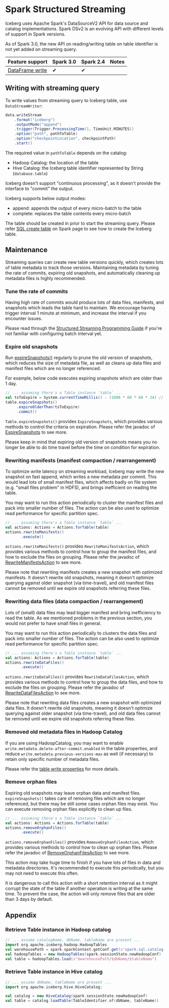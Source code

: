 <!--
 - Licensed to the Apache Software Foundation (ASF) under one or more
 - contributor license agreements.  See the NOTICE file distributed with
 - this work for additional information regarding copyright ownership.
 - The ASF licenses this file to You under the Apache License, Version 2.0
 - (the "License"); you may not use this file except in compliance with
 - the License.  You may obtain a copy of the License at
 -
 -   http://www.apache.org/licenses/LICENSE-2.0
 -
 - Unless required by applicable law or agreed to in writing, software
 - distributed under the License is distributed on an "AS IS" BASIS,
 - WITHOUT WARRANTIES OR CONDITIONS OF ANY KIND, either express or implied.
 - See the License for the specific language governing permissions and
 - limitations under the License.
 -->

# Spark Structured Streaming

Iceberg uses Apache Spark's DataSourceV2 API for data source and catalog implementations. Spark DSv2 is an evolving API
with different levels of support in Spark versions.

As of Spark 3.0, the new API on reading/writing table on table identifier is not yet added on streaming query.

| Feature support                                  | Spark 3.0| Spark 2.4  | Notes                                          |
|--------------------------------------------------|----------|------------|------------------------------------------------|
| [DataFrame write](#writing-with-streaming-query) | ✔        | ✔          |                                                |

## Writing with streaming query

To write values from streaming query to Iceberg table, use `DataStreamWriter`:

```scala
data.writeStream
    .format("iceberg")
    .outputMode("append")
    .trigger(Trigger.ProcessingTime(1, TimeUnit.MINUTES))
    .option("path", pathToTable)
    .option("checkpointLocation", checkpointPath)
    .start()
```

The required value in `pathToTable` depends on the catalog:

* Hadoop Catalog: the location of the table
* Hive Catalog: the Iceberg table identifier represented by String (`database.table`)

Iceberg doesn't support "continuous processing", as it doesn't provide the interface to "commit" the output.

Iceberg supports below output modes:

* append: appends the output of every micro-batch to the table
* complete: replaces the table contents every micro-batch

The table should be created in prior to start the streaming query. Please refer [SQL create table](/spark/#create-table)
on Spark page to see how to create the Iceberg table.

## Maintenance

Streaming queries can create new table versions quickly, which creates lots of table metadata to track those versions.
Maintaining metadata by tuning the rate of commits, expiring old snapshots, and automatically cleaning up metadata files
is highly recommended.

### Tune the rate of commits

Having high rate of commits would produce lots of data files, manifests, and snapshots which leads the table hard
to maintain. We encourage having trigger interval 1 minute at minimum, and increase the interval if you encounter
issues.

Please read through the [Structured Streaming Programming Guide](http://spark.apache.org/docs/latest/structured-streaming-programming-guide.html)
if you're not familiar with configuring batch interval yet.

### Expire old snapshots

Run [expireSnapshots()](/javadoc/master/org/apache/iceberg/Table.html#expireSnapshots--) regularly to prune the old
version of snapshots, which reduces the size of metadata file, as well as cleans up data files and manifest files which
are no longer referenced.

For example, below code executes expiring snapshots which are older than 1 day.

```scala
// ... assuming there's a Table instance `table` ...
val tsToExpire = System.currentTimeMillis() - (1000 * 60 * 60 * 24) // 1 day
table.expireSnapshots()
     .expireOlderThan(tsToExpire)
     .commit()
```

`Table.expireSnapshots()` provides `ExpireSnapshots`, which provides various methods to control the criteria on
expiration. Please refer the javadoc of [ExpireSnapshots](/javadoc/master/org/apache/iceberg/ExpireSnapshots.html) to
see more.

Please keep in mind that expiring old version of snapshots means you no longer be able to do time travel before the
time on condition for expiration.

### Rewriting manifests (manifest compaction / rearrangement)

To optimize write latency on streaming workload, Iceberg may write the new snapshot on fast append, which writes
a new metadata per commit. This would lead lots of small manifest files, which affects badly on file system (e.g.
"small files problem" in HDFS), and brings inefficient on reading the table.

You may want to run this action periodically to cluster the manifest files and pack into smaller number of files.
The action can be also used to optimize read performance for specific partition spec.

```scala
// ... assuming there's a Table instance `table` ...
val actions: Actions = Actions.forTable(table)
actions.rewriteManifests()
       .execute()
```

`actions.rewriteManifests()` provides `RewriteManifestsAction`, which provides various methods to control how to group
the manifest files, and how to exclude the files on grouping. Please refer the javadoc of
[RewriteManifestsAction](/javadoc/master/org/apache/iceberg/actions/RewriteManifestsAction.html) to see more.

Please note that rewriting manifests creates a new snapshot with optimized manifests. It doesn't rewrite old snapshots,
meaning it doesn't optimize querying against older snapshot (via time-travel), and old manifest files cannot be removed
until we expire old snapshots referring these files.

### Rewriting data files (data compaction / rearrangement)

Lots of (small) data files may lead bigger manifest and bring inefficiency to read the table. As we mentioned problems
in the previous section, you would not prefer to have small files in general.

You may want to run this action periodically to clusters the data files and pack into smaller number of files.
The action can be also used to optimize read performance for specific partition spec.

```scala
// ... assuming there's a Table instance `table` ...
val actions: Actions = Actions.forTable(table)
actions.rewriteDataFiles()
       .execute()
```

`actions.rewriteDataFiles()` provides `RewriteDataFilesAction`, which provides various methods to control how to group
the data files, and how to exclude the files on grouping. Please refer the javadoc of
[RewriteDataFilesAction](/javadoc/master/org/apache/iceberg/actions/RewriteDataFilesAction.html) to see more.

Please note that rewriting data files creates a new snapshot with optimized data files. It doesn't rewrite old
snapshots, meaning it doesn't optimize querying against older snapshot (via time-travel), and old data files cannot be
removed until we expire old snapshots referring these files.

### Removed old metadata files in Hadoop Catalog

If you are using HadoopCatalog, you may want to enable `write.metadata.delete-after-commit.enabled` in the table
properties, and reduce `write.metadata.previous-versions-max` as well (if necessary) to retain only specific number of
metadata files.

Please refer the [table write properties](/configuration/#write-properties) for more details.

### Remove orphan files

Expiring old snapshots may leave orphan data and manifest files. `expireSnapshots()` takes care of removing files
which are no longer referenced, but there may be still some cases orphan files may exist. You can execute removing
orphan files explicitly to clean up files.

```scala
// ... assuming there's a Table instance `table` ...
val actions: Actions = Actions.forTable(table)
actions.removeOrphanFiles()
       .execute()
```

`actions.removeOrphanFiles()` provides `RemoveOrphanFilesAction`, which provides various methods to control how to
clean up orphan files. Please refer the javadoc of
[RemoveOrphanFilesAction](/javadoc/master/org/apache/iceberg/actions/RemoveOrphanFilesAction.html) to see more.

This action may take huge time to finish if you have lots of files in data and metadata directories. It's recommended
to execute this periodically, but you may not need to execute this often.

It is dangerous to call this action with a short retention interval as it might corrupt the state of the table if
another operation is writing at the same time. To prevent the case, the action will only remove files that are older
than 3 days by default.

## Appendix

### Retrieve Table instance in Hadoop catalog

```scala
// ... assume catalogName, dbName, tableName are present ...
import org.apache.iceberg.hadoop.HadoopTables
val warehousePath = spark.sparkContext.getConf.get(s"spark.sql.catalog.$catalogName.warehouse")
val hadoopTables = new HadoopTables(spark.sessionState.newHadoopConf)
val table = hadoopTables.load(s"$warehousePath/$dbName/$tableName")
```

### Retrieve Table instance in Hive catalog

```scala
// ... assume dbName, tableName are present ...
import org.apache.iceberg.hive.HiveCatalog;

val catalog = new HiveCatalog(spark.sessionState.newHadoopConf)
val table = catalog.loadTable(TableIdentifier.of(dbName, tableName))
```
